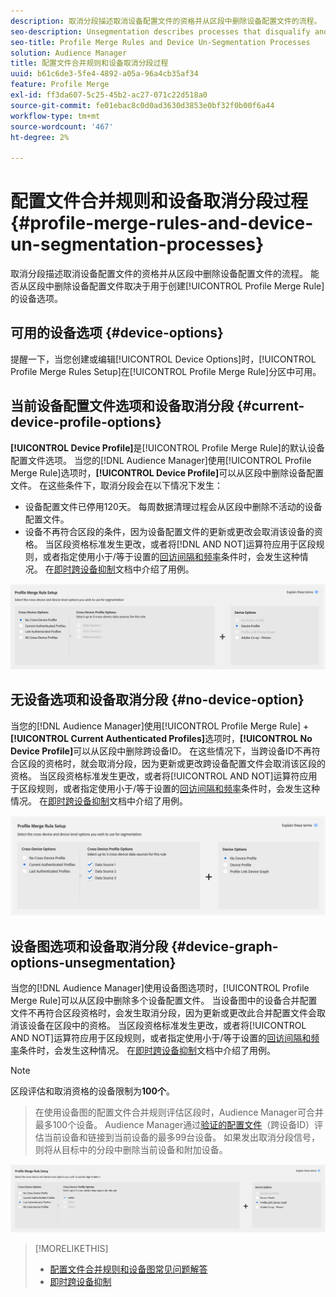```yaml
---
description: 取消分段描述取消设备配置文件的资格并从区段中删除设备配置文件的流程。 能否从区段中删除设备配置文件取决于用于创建配置文件合并规则的设备选项。
seo-description: Unsegmentation describes processes that disqualify and remove device profiles from segments. Your ability to remove a device profile from a segment depends on the device option used to create a Profile Merge Rule.
seo-title: Profile Merge Rules and Device Un-Segmentation Processes
solution: Audience Manager
title: 配置文件合并规则和设备取消分段过程
uuid: b61c6de3-5fe4-4892-a05a-96a4cb35af34
feature: Profile Merge
exl-id: ff3da607-5c25-45b2-ac27-071c22d518a0
source-git-commit: fe01ebac8c0d0ad3630d3853e0bf32f0b00f6a44
workflow-type: tm+mt
source-wordcount: '467'
ht-degree: 2%

---
```


# 配置文件合并规则和设备取消分段过程 {#profile-merge-rules-and-device-un-segmentation-processes}

取消分段描述取消设备配置文件的资格并从区段中删除设备配置文件的流程。 能否从区段中删除设备配置文件取决于用于创建[!UICONTROL Profile Merge Rule]的设备选项。

## 可用的设备选项 {#device-options}

提醒一下，当您创建或编辑[!UICONTROL Device Options]时，[!UICONTROL Profile Merge Rules Setup]在[!UICONTROL Profile Merge Rule]分区中可用。

## 当前设备配置文件选项和设备取消分段 {#current-device-profile-options}

**[!UICONTROL Device Profile]**&#x200B;是[!UICONTROL Profile Merge Rule]的默认设备配置文件选项。 当您的[!DNL Audience Manager]使用[!UICONTROL Profile Merge Rule]选项时，**[!UICONTROL Device Profile]**&#x200B;可以从区段中删除设备配置文件。 在这些条件下，取消分段会在以下情况下发生：

* 设备配置文件已停用120天。 每周数据清理过程会从区段中删除不活动的设备配置文件。
* 设备不再符合区段的条件，因为设备配置文件的更新或更改会取消该设备的资格。 当区段资格标准发生更改，或者将[!DNL AND NOT]运算符应用于区段规则，或者指定使用小于/等于设置的[回访间隔和频率](../segments/recency-and-frequency.md)条件时，会发生这种情况。 在[即时跨设备抑制](instant-cross-device-suppression.md)文档中介绍了用例。

![仅设备](assets/device-only.png)

## 无设备选项和设备取消分段 {#no-device-option}

当您的[!DNL Audience Manager]使用[!UICONTROL Profile Merge Rule] + **[!UICONTROL Current Authenticated Profiles]**&#x200B;选项时，**[!UICONTROL No Device Profile]**&#x200B;可以从区段中删除跨设备ID。 在这些情况下，当跨设备ID不再符合区段的资格时，就会取消分段，因为更新或更改跨设备配置文件会取消该区段的资格。 当区段资格标准发生更改，或者将[!UICONTROL AND NOT]运算符应用于区段规则，或者指定使用小于/等于设置的[回访间隔和频率](../segments/recency-and-frequency.md)条件时，会发生这种情况。 在[即时跨设备抑制](instant-cross-device-suppression.md)文档中介绍了用例。

![](assets/current-no-device.png)

## 设备图选项和设备取消分段 {#device-graph-options-unsegmentation}

当您的[!DNL Audience Manager]使用设备图选项时，[!UICONTROL Profile Merge Rule]可以从区段中删除多个设备配置文件。 当设备图中的设备合并配置文件不再符合区段资格时，会发生取消分段，因为更新或更改此合并配置文件会取消该设备在区段中的资格。 当区段资格标准发生更改，或者将[!UICONTROL AND NOT]运算符应用于区段规则，或者指定使用小于/等于设置的[回访间隔和频率](../segments/recency-and-frequency.md)条件时，会发生这种情况。 在[即时跨设备抑制](instant-cross-device-suppression.md)文档中介绍了用例。

>[!NOTE]
>
>区段评估和取消资格的设备限制为&#x200B;**100个**。
>>在使用设备图的配置文件合并规则评估区段时，Audience Manager可合并最多100个设备。 Audience Manager通过[验证的配置文件](../../reference/visitor-authentication-states.md)（跨设备ID）评估当前设备和链接到当前设备的最多99台设备。 如果发出取消分段信号，则将从目标中的分段中删除当前设备和附加设备。

![](assets/last-device-graph.png)

>[!MORELIKETHIS]
>
>* [配置文件合并规则和设备图常见问题解答](../../faq/faq-profile-merge.md)
>* [即时跨设备抑制](instant-cross-device-suppression.md)
